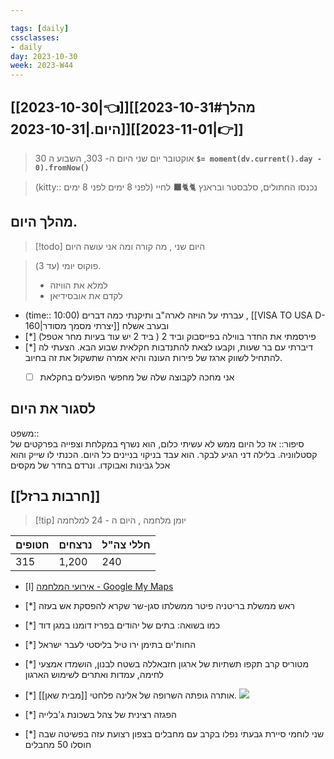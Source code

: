 ```yaml
---

tags: [daily]
cssclasses: 
- daily
day: 2023-10-30
week: 2023-W44
---
```


## [[2023-10-30|👈]][[2023-10-31#מהלך היום.|2023-10-31]][[2023-11-01|👉]]

>  30 אוקטובר יום שני היום ה- 303, השבוע ה **`$= moment(dv.current().day - 0).fromNow()`**

> (kitty:: לפני 8 ימים לפני 8 ימים)  נכנסו החתולים, סלבסטר ובראנץ 🐈🐈‍⬛ לחיי

## מהלך היום.
> [!todo] היום שני , מה קורה ומה אני עושה היום

> פוקוס יומי (עד 3). 
>- למלא את הוויזה
>- לקדם את אובסידיאן 


- (time:: 10:00) עברתי על הויזה לארה"ב ותיקנתי כמה דברים , [[VISA TO USA D-160|יצרתי מסמך מסודר]] ובערב אשלח
- [*] פירסמתי את החדר בווילה בפייסבוק וביד 2 ( ביד 2 יש עוד בעיות מחר אטפל)
- [*] דיברתי עם בר שעות, וקבעו לצאת להתנדבות חקלאית שבוע הבא. הצעתי לה להתחיל לשווק ארגז של פירות העונה והיא אמרה שתשקול את זה בחיוב. 
	- [ ] אני מחכה לקבוצה שלה של מחפשי הפועלים בחקלאת 


## לסגור את היום 
משפט::  
סיפור:: אז כל היום ממש לא עשיתי כלום, הוא נשרף במקלחת וצפייה בפרקטים של קסטלווניה. בלילה דני הגיע לבקר. הוא עבד בניקוי בניינים כל היום. הכנתי לו שייק והוא אכל גבינות ואבוקדו. ונרדם בחדר של מקסים 


##  [[חרבות ברזל]]

> [!tip]  יומן מלחמה , היום ה - 24 למלחמה

 | חטופים | נרצחים | חללי צה"ל |
 | ------ | ------ | --------- |
 | 315    | 1,200  | 240       |
 
 - [l] [אירועי המלחמה - Google My Maps](https://www.google.com/maps/d/u/0/viewer?mid=17ZPmt55p4HkEDEgRa8Z8Dpm7eB4E6Z0)

- [*]  ראש ממשלת בריטניה פיטר ממשלתו סגן-שר שקרא להפסקת אש בעזה
- [*]  כמו בשואה: בתים של יהודים בפריז דומנו במגן דוד
- [*] החות'ים בתימן ירו טיל בליסטי לעבר ישראל 
- [*]  מטוריס קרב תקפו תשתיות של ארגון חזבאללה בשטח לבנון, הושמדו אמצעי לחימה, עמדות ואתרים לשימוש הארגון
- [*]  אותרה גופתה השרופה של אלינה פלחטי [[מבית שאן]]. ![](https://i.imgur.com/WKBA86P.png#200) 
- [*] הפגזה רצינית של צהל בשכונת ג'בלייה 
- [*] שני לוחמי סיירת גבעתי נפלו בקרב עם מחבלים בצפון רצועת עזה בפשיטה שבה חוסלו 50 מחבלים
